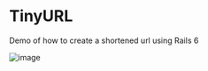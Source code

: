 # TinyURL

Demo of how to create a shortened url using Rails 6

![image](https://user-images.githubusercontent.com/3716432/128751232-6fe931d5-5545-4bc7-97cf-318ce621161e.png)


